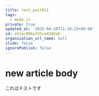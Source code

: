 ```yaml
---
title: test_post011
tags:
  - Node.js
private: true
updated_at: '2025-04-28T11:10:23+09:00'
id: e52ac066a7d1ce4386a6
organization_url_name: null
slide: false
ignorePublish: false
---
```

# new article body
これはテストです
